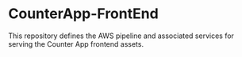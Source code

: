 # CounterApp-FrontEnd
This repository defines the AWS pipeline and associated services for serving the Counter App frontend assets.
